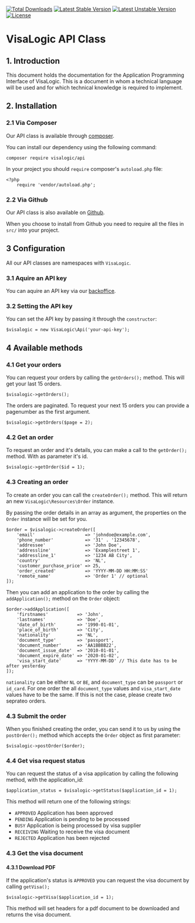 [![Total Downloads](https://poser.pugx.org/visalogic/api/d/total.svg)](https://packagist.org/packages/visalogic/api)
[![Latest Stable Version](https://poser.pugx.org/visalogic/api/v/stable.svg)](https://packagist.org/packages/visalogic/api)
[![Latest Unstable Version](https://poser.pugx.org/visalogic/api/v/unstable.svg)](https://packagist.org/packages/visalogic/api)
[![License](https://poser.pugx.org/visalogic/api/license.svg)](https://packagist.org/packages/visalogic/api)

# VisaLogic API Class

## 1. Introduction

This document holds the documentation for the Application Programming Interface of VisaLogic. This is a document in whom a technical language will be used and for which technical knowledge is required to implement.

## 2. Installation

### 2.1 Via Composer
Our API class is available through [composer](http://getcomposer.org).

You can install our dependency using the following command:

    composer require visalogic/api

In your project you should `require` composer's `autoload.php` file:

    <?php
        require 'vendor/autoload.php';

### 2.2 Via Github
Our API class is also available on [Github](http://github.com/visalogic/api).

When you choose to install from Github you need to require all the files in `src/` into your project.

## 3 Configuration

All our API classes are namespaces with `VisaLogic`.

### 3.1 Aquire an API key

You can aquire an API key via our [backoffice](backoffice.visalogic.nl).

### 3.2 Setting the API key

You can set the API key by passing it through the `constructor`:

    $visalogic = new VisaLogic\Api('your-api-key');

## 4 Available methods

### 4.1 Get your orders
You can request your orders by calling the `getOrders();` method. This will get your last 15 orders.

    $visalogic->getOrders();

The orders are paginated. To request your next 15 orders you can provide a pagenumber as the first argument.

    $visalogic->getOrders($page = 2);

### 4.2 Get an order
To request an order and it's details, you can make a call to the `getOrder();` method. With as parameter it's id.

    $visalogic->getOrder($id = 1);

### 4.3 Creating an order
To create an order you can call the `createOrder();` method. This will return an new `VisaLogic\Resources\Order` instance.

By passing the order details in an array as argument, the properties on the `Order` instance will be set for you.

    $order = $visalogic->createOrder([
        'email'                   => 'johndoe@example.com',
        'phone_number'            => '31' . '12345678',
        'addressee'               => 'John Doe',
        'addressline'             => 'Examplestreet 1',
        'addressline_1'           => '1234 AB City',
        'country'                 => 'NL',
        'customer_purchase_price' => 25,
        'order_created'           => 'YYYY-MM-DD HH:MM:SS'
        'remote_name'             => 'Order 1' // optional
    ]);

Then you can add an application to the order by calling the `addApplication();` method on the `Order` object:

    $order->addApplication([
        'firstnames'           => 'John',
        'lastnames'            => 'Doe',
        'date_of_birth'        => '1990-01-01',
        'place_of_birth'       => 'City',
        'nationality'          => 'NL',
        'document_type'        => 'passport',
        'document_number'      => 'AA1BBBB22',
        'document_issue_date'  => '2010-01-01',
        'document_expire_date' => '2020-01-02',
        'visa_start_date'      => 'YYYY-MM-DD' // This date has to be after yesterday
    ]);

`nationality` can be either `NL` or `BE`, and `document_type` can be `passport` or `id_card`. For one order the all `document_type` values and `visa_start_date` values have to be the same. If this is not the case, please create two seprateo orders.

### 4.3 Submit the order

When you finished creating the order, you can send it to us by using the `postOrder();` method which accepts the `Order` object as first parameter:

    $visalogic->postOrder($order);

### 4.4 Get visa request status

You can request the status of a visa application by calling the following method, with the application_id:

    $application_status = $visalogic->getStatus($application_id = 1);

This method will return one of the following strings:


- `APPROVED` Application has been approved
- `PENDING` Application is pending to be processed
- `BUSY` Application is being processed by visa supplier
- `RECEIVING` Waiting to receive the visa document
- `REJECTED` Application has been rejected


### 4.3 Get the visa document

#### 4.3.1 Download PDF
If the application's status is `APPROVED` you can request the visa document by calling `getVisa();`

    $visalogic->getVisa($application_id = 1);

This method will set headers for a pdf document to be downloaded and returns the visa document.

